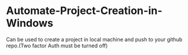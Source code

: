 # Automate-Project-Creation-in-Windows
Can be used to create a project in local machine and push to your github repo.(Two factor Auth must be turned off)
